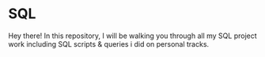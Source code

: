# SQL
Hey there! In this repository,  I will be walking you through all my SQL project work including SQL scripts & queries i did on personal tracks.

